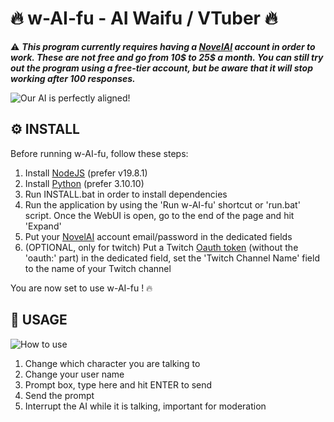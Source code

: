 
# 🔥 w-AI-fu - AI Waifu / VTuber 🔥

⚠️ ***This program currently requires having a [NovelAI](https://novelai.net/) account in order to work. These are not free and go from 10$ to 25$ a month. You can still try out the program using a free-tier account, but be aware that it will stop working after 100 responses.***

![Our AI is perfectly aligned!](https://github.com/wAIfu-DEV/w-AI-fu/blob/main/w-AI-fu/images/readme/01.webp)

## ⚙️ INSTALL

Before running w-AI-fu, follow these steps:

1. Install [NodeJS](https://nodejs.org/en/download/releases) (prefer v19.8.1)
2. Install [Python](https://www.python.org/downloads/) (prefer 3.10.10)
3. Run INSTALL.bat in order to install dependencies
4. Run the application by using the 'Run w-AI-fu' shortcut or 'run.bat' script. Once the WebUI is open, go to the end of the page and hit 'Expand'
5. Put your [NovelAI](https://novelai.net/) account email/password in the dedicated fields
6. (OPTIONAL, only for twitch) Put a Twitch [Oauth token](https://twitchapps.com/tmi/) (without the 'oauth:' part) in the dedicated field, set the 'Twitch Channel Name' field to the name of your Twitch channel

You are now set to use w-AI-fu ! 🔥

## 💬 USAGE

![How to use](https://github.com/wAIfu-DEV/w-AI-fu/blob/main/w-AI-fu/images/readme/02.webp)

1. Change which character you are talking to
2. Change your user name
2. Prompt box, type here and hit ENTER to send
3. Send the prompt
5. Interrupt the AI while it is talking, important for moderation